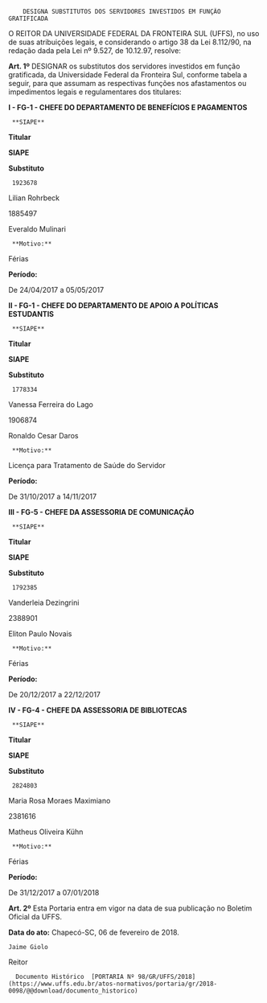         DESIGNA SUBSTITUTOS DOS SERVIDORES INVESTIDOS EM FUNÇÃO GRATIFICADA  

O REITOR DA UNIVERSIDADE FEDERAL DA FRONTEIRA SUL (UFFS), no uso de suas atribuições legais, e considerando o artigo 38 da Lei 8.112/90, na redação dada pela Lei nº 9.527, de 10.12.97, resolve:

  

 **Art. 1º** DESIGNAR os substitutos dos servidores investidos em função gratificada, da Universidade Federal da Fronteira Sul, conforme tabela a seguir, para que assumam as respectivas funções nos afastamentos ou impedimentos legais e regulamentares dos titulares:

 **I - FG-1 - CHEFE DO DEPARTAMENTO DE BENEFÍCIOS E PAGAMENTOS**

     **SIAPE**

   **Titular**

   **SIAPE**

   **Substituto**

     1923678

   Lilian Rohrbeck

   1885497

   Everaldo Mulinari

     **Motivo:**

   Férias

   **Período:**

   De 24/04/2017 a 05/05/2017

      

 **II - FG-1 - CHEFE DO DEPARTAMENTO DE APOIO A POLÍTICAS ESTUDANTIS**

     **SIAPE**

   **Titular**

   **SIAPE**

   **Substituto**

     1778334

   Vanessa Ferreira do Lago

   1906874

   Ronaldo Cesar Daros

     **Motivo:**

   Licença para Tratamento de Saúde do Servidor

   **Período:**

   De 31/10/2017 a 14/11/2017

      

 **III - FG-5 - CHEFE DA ASSESSORIA DE COMUNICAÇÃO**

     **SIAPE**

   **Titular**

   **SIAPE**

   **Substituto**

     1792385

   Vanderleia Dezingrini

   2388901

   Eliton Paulo Novais

     **Motivo:**

   Férias

   **Período:**

   De 20/12/2017 a 22/12/2017

      

 **IV - FG-4 - CHEFE DA ASSESSORIA DE BIBLIOTECAS**

     **SIAPE**

   **Titular**

   **SIAPE**

   **Substituto**

     2824803

   Maria Rosa Moraes Maximiano

   2381616

   Matheus Oliveira Kühn

     **Motivo:**

   Férias

   **Período:**

   De 31/12/2017 a 07/01/2018

      

 **Art. 2º** Esta Portaria entra em vigor na data de sua publicação no Boletim Oficial da UFFS.

   **Data do ato:** Chapecó-SC, 06 de fevereiro de 2018.   
 

    Jaime Giolo   
 Reitor 

      Documento Histórico  [PORTARIA Nº 98/GR/UFFS/2018](https://www.uffs.edu.br/atos-normativos/portaria/gr/2018-0098/@@download/documento_historico)     
      